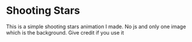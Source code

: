 # Shooting Stars
This is a simple shooting stars animation I made.
No js and only one image which is the background.
Give credit if you use it
